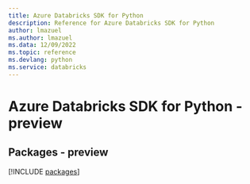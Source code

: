 ```yaml
---
title: Azure Databricks SDK for Python
description: Reference for Azure Databricks SDK for Python
author: lmazuel
ms.author: lmazuel
ms.data: 12/09/2022
ms.topic: reference
ms.devlang: python
ms.service: databricks
---
```

# Azure Databricks SDK for Python - preview
## Packages - preview
[!INCLUDE [packages](databricks-index.md)]